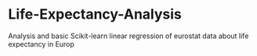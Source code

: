 # Life-Expectancy-Analysis
Analysis and basic Scikit-learn linear regression of eurostat data about life expectancy in Europ 
